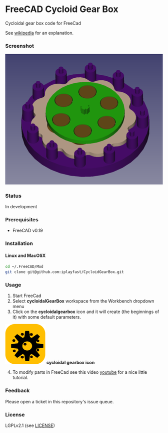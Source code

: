 # FreeCAD Cycloid Gear Box
Cycloidal gear box code for FreeCad

See [wikipedia](https://en.wikipedia.org/wiki/Cycloidal_drive) for an explanation.

### Screenshot
![Screen Shot](screenshot.png?raw=true "Screen Shot")

### Status
In development 

### Prerequisites
* FreeCAD v0.19

### Installation

#### Linux and MacOSX

```bash
cd ~/.FreeCAD/Mod
git clone git@github.com:iplayfast/CycloidGearBox.git 
```

### Usage 

1. Start FreeCad
2. Select **cycloidalGearBox** workspace from the Workbench dropdown menu
3. Click on the **cycloidalgearbox** icon and it will create (the beginnings of it) with some default parameters.

![logo](icons/cycloidgearbox.svg) **cycloidal gearbox icon**

4. To modify parts in FreeCad see this video [youtube](https://youtu.be/Q2j7iGGt7Qo) for a nice little tutorial.
### Feedback

Please open a ticket in this repository's issue queue.

### License
LGPLv2.1 (see [LICENSE](LICENSE))
